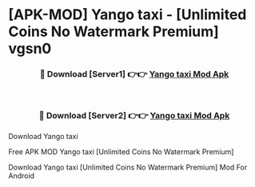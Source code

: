 # [APK-MOD] Yango  taxi - [Unlimited Coins No Watermark Premium] vgsn0



<div align="center">
<h3>🔴 Download [Server1] 👉👉 <a href="https://momento.my/?title=Yango__taxi">Yango  taxi Mod Apk</a></h3><br>

<h3>🔴 Download [Server2] 👉👉 <a href="https://momento.my/?title=Yango__taxi">Yango  taxi Mod Apk</a></h3>
</div>



Download Yango  taxi 

Free APK MOD Yango  taxi [Unlimited Coins No Watermark Premium]

Download Yango  taxi [Unlimited Coins No Watermark Premium] Mod For Android
